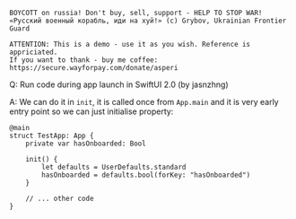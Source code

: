```
BOYCOTT on russia! Don't buy, sell, support - HELP TO STOP WAR!
«Русский военный корабль, иди на хуй!» (c) Grybov, Ukrainian Frontier Guard

ATTENTION: This is a demo - use it as you wish. Reference is appriciated.
If you want to thank - buy me coffee: https://secure.wayforpay.com/donate/asperi
```

Q: Run code during app launch in SwiftUI 2.0 (by jasnzhng)

A: We can do it in `init`, it is called once from `App.main` and it is very 
early entry point so we can just initialise property:

```
@main
struct TestApp: App {
    private var hasOnboarded: Bool
    
    init() {
        let defaults = UserDefaults.standard
        hasOnboarded = defaults.bool(forKey: "hasOnboarded")
    }

    // ... other code
}
